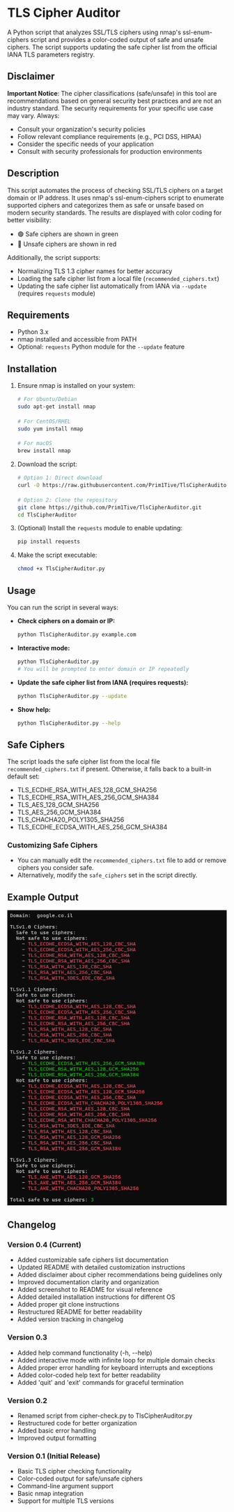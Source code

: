 # TLS Cipher Auditor

A Python script that analyzes SSL/TLS ciphers using nmap's ssl-enum-ciphers script and provides a color-coded output of safe and unsafe ciphers. The script supports updating the safe cipher list from the official IANA TLS parameters registry.

## Disclaimer

**Important Notice**: The cipher classifications (safe/unsafe) in this tool are recommendations based on general security best practices and are not an industry standard. The security requirements for your specific use case may vary. Always:

- Consult your organization's security policies  
- Follow relevant compliance requirements (e.g., PCI DSS, HIPAA)  
- Consider the specific needs of your application  
- Consult with security professionals for production environments  

## Description

This script automates the process of checking SSL/TLS ciphers on a target domain or IP address. It uses nmap's ssl-enum-ciphers script to enumerate supported ciphers and categorizes them as safe or unsafe based on modern security standards. The results are displayed with color coding for better visibility:

- 🟢 Safe ciphers are shown in green  
- 🔴 Unsafe ciphers are shown in red  

Additionally, the script supports:

- Normalizing TLS 1.3 cipher names for better accuracy  
- Loading the safe cipher list from a local file (`recommended_ciphers.txt`)  
- Updating the safe cipher list automatically from IANA via `--update` (requires `requests` module)  

## Requirements

- Python 3.x  
- nmap installed and accessible from PATH  
- Optional: `requests` Python module for the `--update` feature  

## Installation

1. Ensure nmap is installed on your system:

   ```bash
   # For Ubuntu/Debian
   sudo apt-get install nmap

   # For CentOS/RHEL
   sudo yum install nmap

   # For macOS
   brew install nmap
   ```

2. Download the script:

   ```bash
   # Option 1: Direct download
   curl -O https://raw.githubusercontent.com/Prim1Tive/TlsCipherAuditor/main/TlsCipherAuditor.py

   # Option 2: Clone the repository
   git clone https://github.com/Prim1Tive/TlsCipherAuditor.git
   cd TlsCipherAuditor
   ```

3. (Optional) Install the `requests` module to enable updating:

   ```bash
   pip install requests
   ```

4. Make the script executable:

   ```bash
   chmod +x TlsCipherAuditor.py
   ```

## Usage

You can run the script in several ways:

- **Check ciphers on a domain or IP:**

  ```bash
  python TlsCipherAuditor.py example.com
  ```

- **Interactive mode:**

  ```bash
  python TlsCipherAuditor.py
  # You will be prompted to enter domain or IP repeatedly
  ```

- **Update the safe cipher list from IANA (requires requests):**

  ```bash
  python TlsCipherAuditor.py --update
  ```

- **Show help:**

  ```bash
  python TlsCipherAuditor.py --help
  ```

## Safe Ciphers

The script loads the safe cipher list from the local file `recommended_ciphers.txt` if present. Otherwise, it falls back to a built-in default set:

- TLS_ECDHE_RSA_WITH_AES_128_GCM_SHA256  
- TLS_ECDHE_RSA_WITH_AES_256_GCM_SHA384  
- TLS_AES_128_GCM_SHA256  
- TLS_AES_256_GCM_SHA384  
- TLS_CHACHA20_POLY1305_SHA256  
- TLS_ECDHE_ECDSA_WITH_AES_256_GCM_SHA384  

### Customizing Safe Ciphers

- You can manually edit the `recommended_ciphers.txt` file to add or remove ciphers you consider safe.  
- Alternatively, modify the `safe_ciphers` set in the script directly.  

## Example Output

![screenshot](/image/cipher-check-output.png "Optional title")

## Changelog

### Version 0.4 (Current)
- Added customizable safe ciphers list documentation
- Updated README with detailed customization instructions
- Added disclaimer about cipher recommendations being guidelines only
- Improved documentation clarity and organization
- Added screenshot to README for visual reference
- Added detailed installation instructions for different OS
- Added proper git clone instructions
- Restructured README for better readability
- Added version tracking in changelog

### Version 0.3
- Added help command functionality (-h, --help)
- Added interactive mode with infinite loop for multiple domain checks
- Added proper error handling for keyboard interrupts and exceptions
- Added color-coded help text for better readability
- Added 'quit' and 'exit' commands for graceful termination

### Version 0.2
- Renamed script from cipher-check.py to TlsCipherAuditor.py
- Restructured code for better organization
- Added basic error handling
- Improved output formatting

### Version 0.1 (Initial Release)
- Basic TLS cipher checking functionality
- Color-coded output for safe/unsafe ciphers
- Command-line argument support
- Basic nmap integration
- Support for multiple TLS versions
